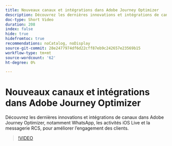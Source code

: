 ```yaml
---
title: Nouveaux canaux et intégrations dans Adobe Journey Optimizer
description: Découvrez les dernières innovations et intégrations de canaux dans Adobe Journey Optimizer, notamment WhatsApp, les activités iOS Live et la messagerie RCS, pour améliorer l’engagement des clients.
doc-type: Short Video
duration: 208
index: false
hide: true
hidefromtoc: true
recommendations: noCatalog, noDisplay
source-git-commit: 28e2477974df6d22cff87eb9c242657e23569b15
workflow-type: tm+mt
source-wordcount: '62'
ht-degree: 0%

---
```



# Nouveaux canaux et intégrations dans Adobe Journey Optimizer

Découvrez les dernières innovations et intégrations de canaux dans Adobe Journey Optimizer, notamment WhatsApp, les activités iOS Live et la messagerie RCS, pour améliorer l’engagement des clients.

<!-- 62_S520_3442520_207_new-channels-and-integrations-in-adobe-journey-optimizer -->
>[!VIDEO](https://video.tv.adobe.com/v/3458234/?learn=on&enablevpops=true)
